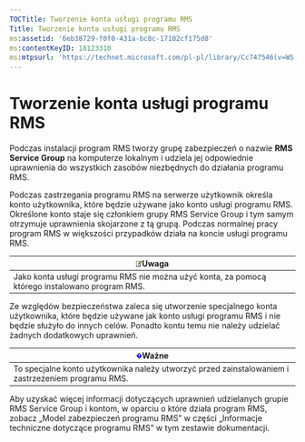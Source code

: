 ```yaml
---
TOCTitle: Tworzenie konta usługi programu RMS
Title: Tworzenie konta usługi programu RMS
ms:assetid: '6eb38729-f0f0-431a-bc8c-17102cf175d8'
ms:contentKeyID: 18123310
ms:mtpsurl: 'https://technet.microsoft.com/pl-pl/library/Cc747546(v=WS.10)'
---
```


Tworzenie konta usługi programu RMS
===================================

Podczas instalacji program RMS tworzy grupę zabezpieczeń o nazwie **RMS Service Group** na komputerze lokalnym i udziela jej odpowiednie uprawnienia do wszystkich zasobów niezbędnych do działania programu RMS.

Podczas zastrzegania programu RMS na serwerze użytkownik określa konto użytkownika, które będzie używane jako konto usługi programu RMS. Określone konto staje się członkiem grupy RMS Service Group i tym samym otrzymuje uprawnienia skojarzone z tą grupą. Podczas normalnej pracy program RMS w większości przypadków działa na koncie usługi programu RMS.

| ![](images/Cc747546.note(WS.10).gif)Uwaga                          |
|-------------------------------------------------------------------------------------------------|
| Jako konta usługi programu RMS nie można użyć konta, za pomocą którego instalowano program RMS. |

Ze względów bezpieczeństwa zaleca się utworzenie specjalnego konta użytkownika, które będzie używane jak konto usługi programu RMS i nie będzie służyło do innych celów. Ponadto kontu temu nie należy udzielać żadnych dodatkowych uprawnień.

| ![](images/Cc747546.Important(WS.10).gif)Ważne                        |
|----------------------------------------------------------------------------------------------------|
| To specjalne konto użytkownika należy utworzyć przed zainstalowaniem i zastrzeżeniem programu RMS. |

Aby uzyskać więcej informacji dotyczących uprawnień udzielanych grupie RMS Service Group i kontom, w oparciu o które działa program RMS, zobacz „Model zabezpieczeń programu RMS” w części „Informacje techniczne dotyczące programu RMS” w tym zestawie dokumentacji.
